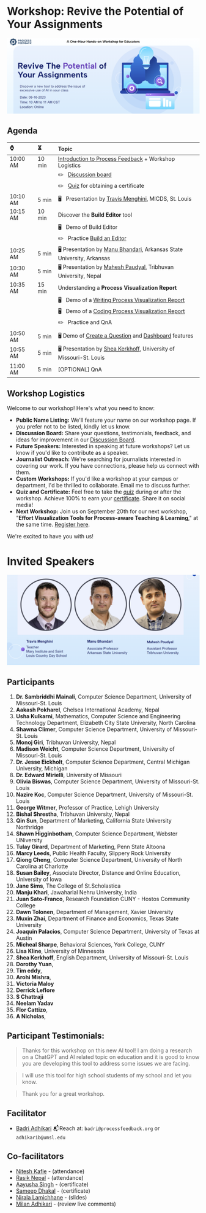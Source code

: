 # Workshop: Revive the Potential of Your Assignments

<p align="center">
<img src="workshop_header08_16_2023.png" alt="Header Photo">
</p>

<!-- 
| [Zoom](https://zoom.us/meeting/register/tJAvceihrT4vGdWPnbHva7Dy5vMtEhw9iZ-h) | Passcode: qgicgCK50
-->

## Agenda

| ⌚ | ⏳  |  Topic |
|:----------|:-------------|:------|
| 10:00 AM |   10 min  | [Introduction to Process Feedback](slides_08_16_2023.pdf) + Workshop Logistics |
|          |           | ✏️ &nbsp;  [Discussion board](./discussion_board_8_16_2023.pdf) |
|          |           | ✏️ &nbsp;  [Quiz](https://forms.gle/54mPpkyVYFH5VgD1A) for obtaining a certificate |
| 10:10 AM |    5 min  | 🖥️  &nbsp;  Presentation by [Travis Menghini](https://www.linkedin.com/in/travismenghini/), MICDS, St. Louis |
| 10:15 AM |   10 min  | Discover the **Build Editor** tool |
|          |           |  🖥️ &nbsp;  Demo of Build Editor |
|          |           |  ✏️ &nbsp;  Practice [Build an Editor](https://www.processfeedback.org/buildeditor) |
| 10:25 AM |    5 min  | 🖥️ Presentation by [Manu Bhandari](https://www.linkedin.com/in/manu-bhandari/), Arkansas State University, Arkansas |
| 10:30 AM |    5 min  | 🖥️ Presentation by [Mahesh Paudyal](https://www.linkedin.com/in/mahesh-paudyal-mahesh-kathmandu-9601a854/), Tribhuvan University, Nepal |
| 10:35 AM |   15 min  | Understanding a **Process Visualization Report** |
|          |           |  🖥️ &nbsp;  Demo of a [Writing Process Visualization Report](https://www.processfeedback.org/report/text_c2f19ef6-e272-4d38-b851-17cabde5a7aa?lang=en) |
|          |           |  🖥️ &nbsp;  Demo of a [Coding Process Visualization Report](https://www.processfeedback.org/report/code_2023-08-13-16-40_5af98528-f0fc-46b4-a209-92594ae4f533?lang=en) |
|          |           |  ✏️ &nbsp;  Practice and QnA |
| 10:50 AM |    5 min  | 🖥️ Demo of [Create a Question](https://www.processfeedback.org/uploadquestion) and [Dashboard](https://www.processfeedback.org/dashboard?FileId=question_2023-08-15-15-06_5651b989-5dda-48c2-b427-61df23227a42&DashboardAccessToken=2023-08-15-15-06_dea0c12a-8fb6-4d9f-9db4-7592bfe60e87) features |
| 10:55 AM |    5 min  | 🖥️ Presentation by [Shea Kerkhoff](https://www.linkedin.com/in/mskerkhoff/), University of Missouri-St. Louis |
| 11:00 AM |    5 min  | [OPTIONAL] QnA |

## Workshop Logistics

Welcome to our workshop! Here's what you need to know:

- **Public Name Listing:** We'll feature your name on our workshop page. If you prefer not to be listed, kindly let us know.
- **Discussion Board:** Share your questions, testimonials, feedback, and ideas for improvement in our [Discussion Board](./discussion_board_8_16_2023.pdf).
- **Future Speakers:** Interested in speaking at future workshops? Let us know if you'd like to contribute as a speaker.
- **Journalist Outreach:** We're searching for journalists interested in covering our work. If you have connections, please help us connect with them.
- **Custom Workshops:** If you'd like a workshop at your campus or department, I'd be thrilled to collaborate. Email me to discuss further.
- **Quiz and Certificate:** Feel free to take the [quiz](https://forms.gle/54mPpkyVYFH5VgD1A) during or after the workshop. Achieve 100% to earn your [certificate](example-certificate.png). Share it on social media!
- **Next Workshop:** Join us on September 20th for our next workshop, "**Effort Visualization Tools for Process-aware Teaching & Learning**," at the same time. [Register here](https://effort.eventbrite.com).

We're excited to have you with us!

# Invited Speakers
<p align="center">
<img src="speakers 08_16_2023.png" alt="Header Photo">
</p>



## Participants
1. **Dr. Sambriddhi Mainali**, Computer Science Department, University of Missouri-St. Louis
1. **Aakash Pokharel**, Chelsea International Academy, Nepal
1. **Usha Kulkarni**, Mathematics, Computer Science and Engineering Technology Department, Elizabeth City State University, North Carolina
1. **Shawna Climer**, Computer Science Department, University of Missouri-St. Louis
1. **Monoj Giri**, Tribhuvan University, Nepal
1. **Madison Weicht**, Computer Science Department, University of Missouri-St. Louis
1. **Dr. Jesse Eickholt**, Computer Science Department, Central Michigan University, Michigan
1. **Dr. Edward Mirielli**, University of Missouri
1. **Olivia Biswas**, Computer Science Department, University of Missouri-St. Louis
1. **Nazire Koc**, Computer Science Department, University of Missouri-St. Louis
1. **George Witmer**, Professor of Practice, Lehigh University
1. **Bishal Shrestha**, Tribhuvan University, Nepal
1. **Qin Sun**, Department of Marketing, California State University Northridge 
1. **Shawn Higginbotham**, Computer Science Department, Webster UNiversity
1. **Tulay Girard**, Department of Marketing, Penn State Altoona
1. **Marcy Leeds**, Public Health Faculty, Slippery Rock University
1. **Qiong Cheng**, Computer Science Department, University of North Carolina at Charlotte
1. **Susan Bailey**, Associate Director, Distance and Online Education, University of Iowa
1. **Jane Sims**, The College of St.Scholastica
1. **Manju Khari**, Jawaharlal Nehru University, India
1. **Juan Sato-Franco**, Research Foundation CUNY - Hostos Community College
1. **Dawn Tolonen**, Department of Management, Xavier University
1. **Muxin Zhai**, Department of Finance and Economics, Texas State University
1. **Joaquin Palacios**, Computer Science Department, University of Texas at Austin 
1. **Micheal Sharpe**, Behavioral Sciences, York College, CUNY
1. **Lisa Kline**, University of Minnesota
1. **Shea Kerkhoff**, English Department, University of Missouri-St. Louis
1. **Dorothy Yuan**,
1. **Tim eddy**,
1. **Arohi Mishra**, 
1. **Victoria Maloy**
1. **Derrick Leflore**
1. **S Chattraji**
1. **Neelam Yadav**
1. **Flor Cattizo**,
1. **A Nicholas**, 

## Participant Testimonials:
> Thanks for this workshop on this new AI tool! I am doing a research on a ChatGPT and AI related topic on education and it is good to know you are developing this tool to address some issues we are facing.

> I will use this tool for high school students of my school and let you know.

> Thank you for a great workshop.

## Facilitator
* [Badri Adhikari](https://badriadhikari.github.io/)
 📬Reach at: `badri@processfeedback.org` or `adhikarib@umsl.edu`
  
## Co-facilitators
* [Nitesh Kafle](https://www.linkedin.com/in/niteshkafle/) - (attendance)
* [Rasik Nepal](https://www.linkedin.com/in/rasik-nepal-648559230/) - (attendance)
* [Aayusha Singh](https://www.linkedin.com/in/aayusha-singh-479354280/) - (certificate)
* [Sameep Dhakal](https://www.linkedin.com/in/sameep-dhakal-082155154/) - (certificate)
* [Nirala Lamichhane](https://www.linkedin.com/in/nirala-lamichhane/) - (slides)
* [Milan Adhikari](https://www.linkedin.com/in/adhikarimilan/) - (review live comments)
